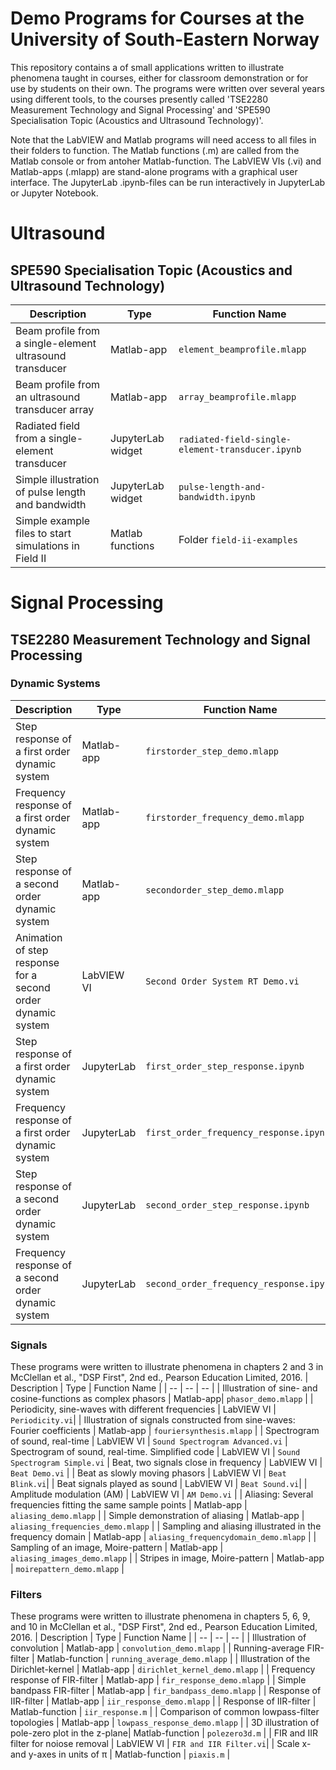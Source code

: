 # Demo Programs for Courses at the University of South-Eastern Norway

This repository contains a  of small applications written to illustrate phenomena taught in courses, either for classroom demonstration or for use by students on their own. 
The programs were written over several years using different tools, to the courses presently called  'TSE2280 Measurement Technology and Signal Processing' and 'SPE590 Specialisation Topic (Acoustics and Ultrasound Technology)'.

Note that the LabVIEW and Matlab programs will need access to all files in their folders to function.
The Matlab functions (.m) are called from the Matlab console or from antoher Matlab-function.
The LabVIEW VIs (.vi) and Matlab-apps (.mlapp) are stand-alone programs with a graphical user interface.
The JupyterLab .ipynb-files can be run interactively in JupyterLab or Jupyter Notebook.

#  Ultrasound
## SPE590 Specialisation Topic (Acoustics and Ultrasound Technology)
| Description  | Type | Function Name | 
| -- | -- | -- | 
| Beam profile from a single-element ultrasound transducer    | Matlab-app | `element_beamprofile.mlapp` |
| Beam profile from an ultrasound transducer array             | Matlab-app | `array_beamprofile.mlapp`  |
| Radiated field from a single-element transducer             | JupyterLab widget |  `radiated-field-single-element-transducer.ipynb` |
| Simple illustration of pulse length and bandwidth           | JupyterLab widget | `pulse-length-and-bandwidth.ipynb` |
| Simple example files to start simulations in Field II       | Matlab functions  | Folder `field-ii-examples`   |
  
# Signal Processing
## TSE2280 Measurement Technology and Signal Processing

### Dynamic Systems
| Description  | Type | Function Name | 
| -- | -- | -- | 
| Step response of a first order dynamic system   | Matlab-app | `firstorder_step_demo.mlapp` |
| Frequency response of a first order dynamic system   | Matlab-app | `firstorder_frequency_demo.mlapp` |
| Step response of a second order dynamic system  | Matlab-app | `secondorder_step_demo.mlapp` |
| Animation of step response for a second order dynamic system  | LabVIEW VI | `Second Order System RT Demo.vi` |
| Step response of a first order dynamic system  | JupyterLab | `first_order_step_response.ipynb` |
| Frequency response of a first order dynamic system  | JupyterLab | `first_order_frequency_response.ipynb` |
| Step response of a second order dynamic system  | JupyterLab | `second_order_step_response.ipynb` |
| Frequency response of a second order dynamic system  | JupyterLab | `second_order_frequency_response.ipynb` |

### Signals 
These programs were written to illustrate phenomena in chapters 2 and 3 in McClellan et al., "DSP First", 2nd ed., Pearson Education Limited, 2016.
| Description  | Type | Function Name | 
| -- | -- | -- | 
| Illustration of sine- and cosine-functions as complex phasors | Matlab-app| `phasor_demo.mlapp` |
| Periodicity, sine-waves with different frequencies                    | LabVIEW VI       | `Periodicity.vi`|
| Illustration of signals constructed from sine-waves: Fourier coefficients   | Matlab-app | `fouriersynthesis.mlapp` |
| Spectrogram of sound, real-time                                             | LabVIEW VI | `Sound Spectrogram Advanced.vi`
| Spectrogram of sound, real-time. Simplified code                            | LabVIEW VI | `Sound Spectrogram Simple.vi`
| Beat, two signals close in frequency            | LabVIEW VI       | `Beat Demo.vi` |
| Beat as slowly moving phasors                   | LabVIEW VI       | `Beat Blink.vi`|
| Beat signals played as sound                    | LabVIEW VI       | `Beat Sound.vi`|
| Amplitude modulation (AM)                       | LabVIEW VI       | `AM Demo.vi` |
| Aliasing: Several frequencies fitting the same sample points    | Matlab-app | `aliasing_demo.mlapp` |
| Simple demonstration of aliasing                                | Matlab-app | `aliasing_frequencies_demo.mlapp` |
| Sampling and aliasing illustrated in the frequency domain       | Matlab-app | `aliasing_frequencydomain_demo.mlapp` |
| Sampling of an image, Moire-pattern                             | Matlab-app | `aliasing_images_demo.mlapp` |
| Stripes in image, Moire-pattern                                 | Matlab-app | `moirepattern_demo.mlapp` |

### Filters
These programs were written to illustrate phenomena in chapters 5, 6, 9, and 10 in McClellan et al., "DSP First", 2nd ed., Pearson Education Limited, 2016.
| Description  | Type | Function Name | 
| -- | -- | -- | 
| Illustration of convolution                    | Matlab-app      | `convolution_demo.mlapp` |
| Running-average FIR-filter                     | Matlab-function | `running_average_demo.mlapp` |
| Illustration of the Dirichlet-kernel           | Matlab-app      |  `dirichlet_kernel_demo.mlapp` |
| Frequency response of FIR-filter               | Matlab-app | `fir_response_demo.mlapp` |
| Simple bandpass FIR-filter                     | Matlab-app | `fir_bandpass_demo.mlapp` |
| Response of IIR-filter                         | Matlab-app | `iir_response_demo.mlapp`  |
| Response of IIR-filter                         | Matlab-function | `iir_response.m`  |
| Comparison of common lowpass-filter topologies | Matlab-app      | `lowpass_response_demo.mlapp` |
| 3D illustration of pole-zero plot in the z-plane| Matlab-function |  `polezero3d.m` |
| FIR and IIR filter for noiose removal           | LabVIEW VI       | `FIR and IIR Filter.vi`|
| Scale x- and y-axes in units of &pi; | Matlab-function | `piaxis.m` |

